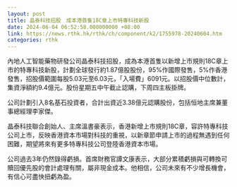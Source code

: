 ```yaml
---
layout: post
title: 晶泰科技招股　成本港首隻18C章上市特專科技新股
date: 2024-06-04 06:52:58.000000000 +08:00
link: https://news.rthk.hk/rthk/ch/component/k2/1755978-20240604.htm
categories: rthk
---
```


內地人工智能藥物研發公司晶泰科技招股，成為本港首隻以新增上市規則18C章上市的特專科技新股，計劃全球發行約1.87億股股份，95%作國際發售，5%作香港發售，招股價範圍每股5.03元至6.03元，「入場費」6091元。以招股價中位數計，集資淨額約9.4億元。股份星期五中午截止認購，下周四主板掛牌。

公司計劃引入8名基石投資者，合計出資近3.38億元認購股份，包括恒地主席兼董事總經理李家傑。

晶泰科技聯合創始人、主席溫書豪表示，香港新增上市規則18C章，容許特專科技公司上市，反映香港資本市場對科技的重視，以新章節申請上市的過程無遇到任何困難，期望將來有更多特專科技公司登陸香港資本市場。

公司過去3年仍然錄得虧損。首席財務官譚文康表示，大部分累積虧損與可轉換可贖回優先股的會計處理有關，屬非現金成本。他相信，公司未來有不少增長機會，有信心可盡快扭虧為盈。
